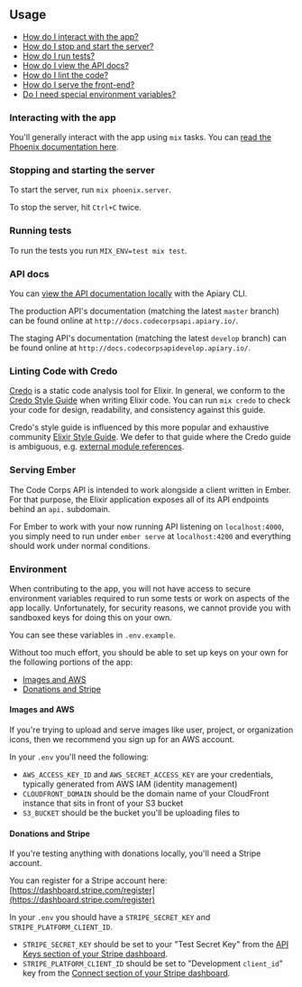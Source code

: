 ## Usage

- [How do I interact with the app?](#interacting-with-the-app)
- [How do I stop and start the server?](#stopping-and-starting-the-server)
- [How do I run tests?](#running-tests)
- [How do I view the API docs?](#api-docs)
- [How do I lint the code?](#linting-code-with-credo)
- [How do I serve the front-end?](#serving-ember)
- [Do I need special environment variables?](#environment)

### Interacting with the app

You'll generally interact with the app using `mix` tasks. You can [read the Phoenix documentation here](http://www.phoenixframework.org/docs/mix-tasks).

### Stopping and starting the server

To start the server, run `mix phoenix.server`.

To stop the server, hit `Ctrl+C` twice.

### Running tests

To run the tests you run `MIX_ENV=test mix test`.

### API docs

You can [view the API documentation locally](docs/API.md) with the Apiary CLI.

The production API's documentation (matching the latest `master` branch) can be found online at `http://docs.codecorpsapi.apiary.io/`.

The staging API's documentation (matching the latest `develop` branch) can be found online at `http://docs.codecorpsapidevelop.apiary.io/`.

### Linting Code with Credo

[Credo](https://github.com/rrrene/credo) is a static code analysis tool for Elixir. In general, we conform to the [Credo Style Guide](https://github.com/rrrene/elixir-style-guide) when writing Elixir code. You can run `mix credo` to check your code for design, readability, and consistency against this guide.

Credo's style guide is influenced by this more popular and exhaustive community [Elixir Style Guide](https://github.com/levionessa/elixir_style_guide). We defer to that guide where the Credo guide is ambiguous, e.g. [external module references](https://github.com/levionessa/elixir_style_guide#modules).

### Serving Ember

The Code Corps API is intended to work alongside a client written in Ember. For that purpose, the Elixir application exposes all of its API endpoints behind an `api.` subdomain.

For Ember to work with your now running API listening on `localhost:4000`, you simply need to run under `ember serve` at `localhost:4200` and everything should work under normal conditions.

### Environment

When contributing to the app, you will not have access to secure environment variables required to run some tests or work on aspects of the app locally. Unfortunately, for security reasons, we cannot provide you with sandboxed keys for doing this on your own.

You can see these variables in `.env.example`.

Without too much effort, you should be able to set up keys on your own for the following portions of the app:

- [Images and AWS](#images-and-aws)
- [Donations and Stripe](#donations-and-stripe)

#### Images and AWS

If you're trying to upload and serve images like user, project, or organization icons, then we recommend you sign up for an AWS account.

In your `.env` you'll need the following:

- `AWS_ACCESS_KEY_ID` and `AWS_SECRET_ACCESS_KEY` are your credentials, typically generated from AWS IAM (identity management)
- `CLOUDFRONT_DOMAIN` should be the domain name of your CloudFront instance that sits in front of your S3 bucket
- `S3_BUCKET` should be the bucket you'll be uploading files to

#### Donations and Stripe

If you're testing anything with donations locally, you'll need a Stripe account.

You can register for a Stripe account here: [https://dashboard.stripe.com/register](https://dashboard.stripe.com/register)

In your `.env` you should have a `STRIPE_SECRET_KEY` and `STRIPE_PLATFORM_CLIENT_ID`.

- `STRIPE_SECRET_KEY` should be set to your "Test Secret Key" from the [API Keys section of your Stripe dashboard](https://dashboard.stripe.com/account/apikeys).
- `STRIPE_PLATFORM_CLIENT_ID` should be set to "Development `client_id`" key from the [Connect section of your Stripe dashboard](https://dashboard.stripe.com/account/applications/settings).
